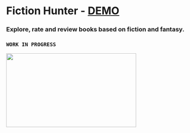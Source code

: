 # Fiction Hunter - [DEMO](https://fiction-hunter.herokuapp.com/)

### Explore, rate and review books based on fiction and fantasy.

### <code>WORK IN PROGRESS</code>
<img src="https://media.giphy.com/media/cge9nG7e7wKWbMm9cY/giphy.gif" width="350" height="200" />
